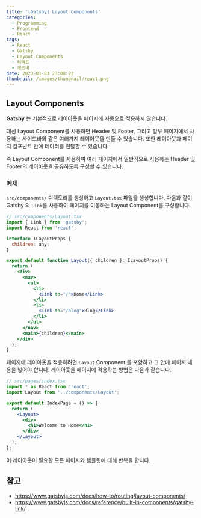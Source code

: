 ```yaml
---
title: '[Gatsby] Layout Components'
categories:
  - Programming
  - Frontend
  - React
tags:
  - React
  - Gatsby
  - Layout Components
  - 리액트
  - 개츠비
date: 2023-01-03 23:08:22
thumbnail: /images/thumbnail/react.png
---
```


## Layout Components

**Gatsby** 는 기본적으로 레이아웃을 페이지에 자동으로 적용하지 않습니다.

대신 Layout Component를 사용하면 Header 및 Footer, 그리고 일부 페이지에서 사용하는 사이드바와 같은 여러가지 레이아웃을 만들 수 있습니다. 또한 레이아웃과 페이지 컴포넌트 간에 데이터를 전달할 수 있습니다.

즉 Layout Component를 사용하여 여러 페이지에서 일반적으로 사용하는 Header 및 Footer의 레이아웃을 공유하도록 구성할 수 있습니다.

### 예제

`src/components/` 디렉토리를 생성하고 `Layout.tsx` 파일을 생성합니다.
다음과 같이 Gatsby 의 `Link`를 사용하여 페이지를 이동하는 Layout Component를 구성합니다.

```jsx
// src/components/Layout.tsx
import { Link } from 'gatsby';
import React from 'react';

interface ILayoutProps {
  children: any;
}

export default function Layout({ children }: ILayoutProps) {
  return (
    <div>
      <nav>
        <ul>
          <li>
            <Link to="/">Home</Link>
          </li>
          <li>
            <Link to="/blog">Blog</Link>
          </li>
        </ul>
      </nav>
      <main>{children}</main>
    </div>
  );
}
```

페이지에 레이아웃을 적용하려면 `Layout` Component 를 포함하고 그 안에 페이지 내용을 넣어야 합니다.
레이아웃을 페이지에 적용하는 방법은 다음과 같습니다.

```jsx
// src/pages/index.tsx
import * as React from 'react';
import Layout from '../components/Layout';

export default IndexPage = () => {
  return (
    <Layout>
      <div>
        <h1>Welcome to Home</h1>
      </div>
    </Layout>
  );
};
```

이 레이아웃이 필요한 모든 페이지와 템플릿에 대해 반복을 합니다.

## 참고

- https://www.gatsbyjs.com/docs/how-to/routing/layout-components/
- https://www.gatsbyjs.com/docs/reference/built-in-components/gatsby-link/
